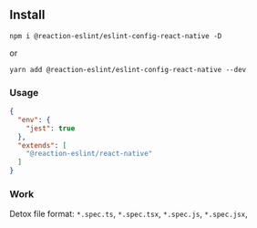 ## Install

`npm i @reaction-eslint/eslint-config-react-native -D`

or

`yarn add @reaction-eslint/eslint-config-react-native --dev`



### Usage

```json
{
  "env": {
    "jest": true
  },
  "extends": [
    "@reaction-eslint/react-native"
  ]
}
```

### Work

Detox file format: 
`*.spec.ts`, 
`*.spec.tsx`,
`*.spec.js`, 
`*.spec.jsx`,